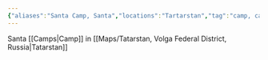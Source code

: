 ```yaml
---
{"aliases":"Santa Camp, Santa","locations":"Tartarstan","tag":"camp, camp-location","date":null,"dg-home":false,"dg-publish":true,"dg-pass-frontmatter":true,"permalink":"/camp-santa/","dgHomeLink":true,"dgPassFrontmatter":true}
---
```


Santa [[Camps|Camp]] in [[Maps/Tatarstan, Volga Federal District, Russia|Tatarstan]]